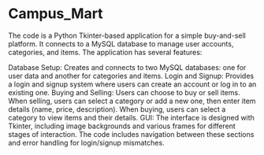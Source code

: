 # Campus_Mart
The code is a Python Tkinter-based application for a simple buy-and-sell platform. It connects to a MySQL database to manage user accounts, categories, and items. The application has several features:

Database Setup: Creates and connects to two MySQL databases: one for user data and another for categories and items.
Login and Signup: Provides a login and signup system where users can create an account or log in to an existing one.
Buying and Selling: Users can choose to buy or sell items. When selling, users can select a category or add a new one, then enter item details (name, price, description). When buying, users can select a category to view items and their details.
GUI: The interface is designed with Tkinter, including image backgrounds and various frames for different stages of interaction.
The code includes navigation between these sections and error handling for login/signup mismatches.
